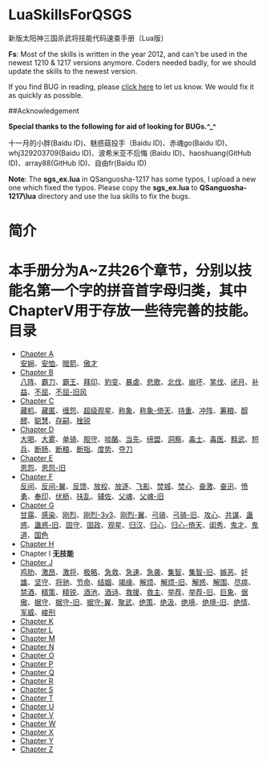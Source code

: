 LuaSkillsForQSGS
================

新版太阳神三国杀武将技能代码速查手册（Lua版）

**Fs**: Most of the skills is written in the year 2012, and can't be used in the newest 1210 & 1217 versions anymore.
Coders needed badly, for we should update the skills to the newest version.

If you find BUG in reading, please [click here](https://github.com/DGAH/LuaSkillsForQSGS/issues/7) to let us know. We would fix it as quickly as possible.

##Acknowledgement

**Special thanks to the following for aid of looking for BUGs.^_^**

十一月的小胖(Baidu ID)、魅惑菇投手（Baidu ID)、赤魂go(Baidu ID)、whj329203709(Baidu ID)、波希米亚不后悔 (Baidu ID)、haoshuang(GitHub ID)、array88(GitHub ID)、自由fr(Baidu ID)

**Note**: The **sgs\_ex.lua** in QSanguosha-1217 has some typos, I upload a new one which fixed the typos.
Please copy the **sgs_ex.lua** to **QSanguosha-1217\lua** directory and use the lua skills to fix the bugs.

 简介 
====================

本手册分为A~Z共26个章节，分别以技能名第一个字的拼音首字母归类，其中**ChapterV**用于存放一些待完善的技能。 
目录
====================
- [Chapter A](ChapterA.md)  
 [安娴](ChapterA.md#安娴)、[安恤](ChapterA.md#安恤)、[暗箭](ChapterA.md#暗箭)、[傲才](ChapterA.md#傲才)
- [Chapter B](ChapterB.md)  
[八阵](ChapterB.md#八阵)、[霸刀](ChapterB.md#霸刀)、[霸王](ChapterB.md#霸王)、[拜印](ChapterB.md#拜印)、[豹变](ChapterB.md#豹变)、[暴虐](ChapterB.md#暴虐)、[悲歌](ChapterB.md#悲歌)、[北伐](ChapterB.md#北伐)、[崩坏](ChapterB.md#崩坏)、[笔伐](ChapterB.md#笔伐)、[闭月](ChapterB.md#闭月)、[补益](ChapterB.md#补益)、[不屈](ChapterB.md#不屈)、[不屈-旧风](ChapterB.md#不屈-旧风) 
- [Chapter C](ChapterC.md)  
 [藏机](ChapterC.md#藏机)、[藏匿](ChapterC.md#藏匿)、[缠怨](ChapterC.md#缠怨)、[超级观星](ChapterC.md#超级观星)、[称象](ChapterC.md#称象)、[称象-倚天](ChapterC.md#称象-倚天)、[持重](ChapterC.md#持重)、[冲阵](ChapterC.md#冲阵)、[筹粮](ChapterC.md#筹粮)、[醇醪](ChapterC.md#醇醪)、[聪慧](ChapterC.md#聪慧)、[存嗣](ChapterC.md#存嗣)、[挫锐](ChapterC.md#挫锐)
- [Chapter D](ChapterD.md)  
[大喝](ChapterD.md#大喝)、[大雾](ChapterD.md#大雾)、[单骑](ChapterD.md#单骑)、[胆守](ChapterD.md#胆守)、[啖酪](ChapterD.md#啖酪)、[当先](ChapterD.md#当先)、[缔盟](ChapterD.md#缔盟)、[洞察](ChapterD.md#洞察)、[毒士](ChapterD.md#毒士)、[毒医](ChapterD.md#毒医)、[黩武](ChapterD.md#黩武)、[短兵](ChapterD.md#短兵)、[断肠](ChapterD.md#断肠)、[断粮](ChapterD.md#断粮)、[断指](ChapterD.md#断指)、[度势](ChapterD.md#度势)、[夺刀](ChapterD.md#夺刀)
- [Chapter E](ChapterE.md)  
[恩怨](ChapterE.md#恩怨)、[恩怨-旧](ChapterE.md#恩怨-旧)
- [Chapter F](ChapterF.md)   
[反间](ChapterF.md#反间)、[反间-翼](ChapterF.md#反间-翼)、[反馈](ChapterF.md#反馈)、[放权](ChapterF.md#放权)、[放逐](ChapterF.md#放逐)、[飞影](ChapterF.md#飞影)、[焚城](ChapterF.md#焚城)、[焚心](ChapterF.md#焚心)、[奋激](ChapterF.md#奋激)、[奋迅](ChapterF.md#奋迅)、[愤勇](ChapterF.md#愤勇)、[奉印](ChapterF.md#奉印)、[伏枥](ChapterF.md#伏枥)、[扶乱](ChapterF.md#扶乱)、[辅佐](ChapterF.md#辅佐)、[父魂](ChapterF.md#父魂)、[父魂-旧](ChapterF.md#父魂-旧)
- [Chapter G](ChapterG.md)  
[甘露](ChapterG.md#甘露)、[感染](ChapterG.md#感染)、[刚烈](ChapterG.md#刚烈)、[刚烈-3v3](ChapterG.md#刚烈-3v3)、[刚烈-翼](ChapterG.md#刚烈-翼)、[弓骑](ChapterG.md#弓骑)、[弓骑-旧](ChapterG.md#弓骑-旧)、[攻心](ChapterG.md#攻心)、[共谋](ChapterG.md#共谋)、[蛊惑](ChapterG.md#蛊惑)、[蛊惑-旧](ChapterG.md#蛊惑-旧)、[固守](ChapterG.md#固守)、[固政](ChapterG.md#固政)、[观星](ChapterG.md#观星)、[归汉](ChapterG.md#归汉)、[归心](ChapterG.md#归心)、[归心-倚天](ChapterG.md#归心-倚天)、[闺秀](ChapterG.md#闺秀)、[鬼才](ChapterG.md#鬼才)、[鬼道](ChapterG.md#鬼道)、[国色](ChapterG.md#国色)
- [Chapter H](ChapterH.md)
- Chapter I **无技能**
- [Chapter J](ChapterJ.md)  
[鸡肋](ChapterJ.md#鸡肋)、[激昂](ChapterJ.md#激昂)、[激将](ChapterJ.md#激将)、[极略](ChapterJ.md#极略)、[急救](ChapterJ.md#急救)、[急速](ChapterJ.md#急速)、[急袭](ChapterJ.md#急袭)、[集智](ChapterJ.md#集智)、[集智-旧](ChapterJ.md#集智-旧)、[嫉恶](ChapterJ.md#嫉恶)、[奸雄](ChapterJ.md#奸雄)、[坚守](ChapterJ.md#坚守)、[将驰](ChapterJ.md#将驰)、[节命](ChapterJ.md#节命)、[结姻](ChapterJ.md#结姻)、[竭缘](ChapterJ.md#竭缘)、[解烦](ChapterJ.md#解烦)、[解烦-旧](ChapterJ.md#解烦-旧)、[解惑](ChapterJ.md#解惑)、[解围](ChapterJ.md#解围)、[尽瘁](ChapterJ.md#尽瘁)、[禁酒](ChapterJ.md#禁酒)、[精策](ChapterJ.md#精策)、[精锐](ChapterJ.md#精锐)、[酒池](ChapterJ.md#酒池)、[酒诗](ChapterJ.md#酒诗)、[救援](ChapterJ.md#救援)、[救主](ChapterJ.md#救主)、[举荐](ChapterJ.md#举荐)、[举荐-旧](ChapterJ.md#举荐-旧)、[巨象](ChapterJ.md#巨象)、[倨傲](ChapterJ.md#倨傲)、[据守](ChapterJ.md#据守)、[据守-旧](ChapterJ.md#据守-旧)、[据守-翼](ChapterJ.md#据守-翼)、[聚武](ChapterJ.md#聚武)、[绝策](ChapterJ.md#绝策)、[绝汲](ChapterJ.md#绝汲)、[绝境](ChapterJ.md#绝境)、[绝境-旧](ChapterJ.md#绝境-旧)、[绝情](ChapterJ.md#绝情)、[军威](ChapterJ.md#军威)、[峻刑](ChapterJ.md#峻刑)
- [Chapter K](ChapterK.md)
- [Chapter L](ChapterL.md)
- [Chapter M](ChapterM.md)
- [Chapter N](ChapterN.md)
- [Chapter O](ChapterO.md)
- [Chapter P](ChapterP.md)
- [Chapter Q](ChapterQ.md) 
- [Chapter R](ChapterR.md)
- [Chapter S](ChapterS.md)
- [Chapter T](ChapterT.md)
- [Chapter U](ChapterU.md)
- [Chapter V](ChapterV.md)
- [Chapter W](ChapterW.md)
- [Chapter X](ChapterX.md)
- [Chapter Y](ChapterY.md)
- [Chapter Z](ChapterZ.md)

